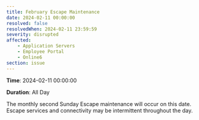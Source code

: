 ```yaml
---
title: February Escape Maintenance 
date: 2024-02-11 00:00:00
resolved: false
resolvedWhen: 2024-02-11 23:59:59
severity: disrupted
affected:
	- Application Servers
	- Employee Portal
	- Online6
section: issue
---
```


**Time**: 2024-02-11 00:00:00

**Duration**: All Day

The monthly second Sunday Escape maintenance will occur on this date. Escape services and connectivity may be intermittent throughout the day.
